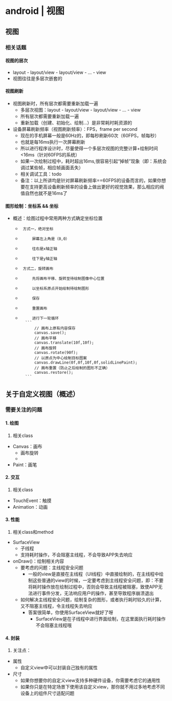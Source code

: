 # android | 视图

## 视图

### 相关话题

#### 视图的层次

* layout - layout/view - layout/view - ... - view
* 视图往往是多层次嵌套的

#### 视图刷新

* 视图刷新时，所有层次都需要重新加载一遍
	- 多层次视图：layout - layout/view - layout/view - ... - view
	- 所有层次都需要重新加载一遍
	- 重新加载（创建、初始化、绘制...）是非常耗时耗资源的
* 设备屏幕刷新频率（视图刷新频率）：FPS，frame per second
	- 现在的手机屏幕一般是60Hz的，即每秒刷新60次（60FPS，帧每秒）
	- 也就是每16ms执行一次屏幕刷新
	- 所以进行程序设计时，尽量使得一个多层次视图的完整计算+绘制时间<16ms（针对60FPS的系统）
	- 如果一次绘制过程中，耗时超出16ms,很容易引起“掉帧”现象（即：系统会调过某些帧，相应帧画面丢失）
	- 相关调试工具：todo
	* 备注：以上所讲均是针对屏幕刷新频率==60FPS的设备而言的，如果你想要在支持更高设备刷新频率的设备上做出更好的视觉效果，那么相应的阀值自然也就不是16ms了

#### 图形绘制：坐标系 && 坐标

- 概述：绘图过程中常用两种方式确定坐标位置
	*      方式一，绝对坐标
	*          屏幕左上角是（0,0）
	*          往右是x轴正轴
	*          往下是y轴正轴
	*      方式二，旋转画布
	*          先将画布平移、旋转至待绘制图像中心位置
	*          以坐标系原点开始绘制待绘制图形
	*          保存
	*          重置画布
	*          进行下一轮循环		
			```
				// 画布上原有内容保存
		        canvas.save();
		        // 画布平移
		        canvas.translate(10f,10f);
		        // 画布旋转
		        canvas.rotate(90f);
		        // 以原点为中心绘制目标图案
		        canvas.drawLine(0f,0f,10f,0f,solidLinePaint);
		        // 画布重置（防止之后绘制的图形不正确）
		        canvas.restore();
			```

## 关于自定义视图（概述）

### 需要关注的问题

#### 1. 绘图

1. 相关class

- Canvas：画布
	* 画布旋转
	* 
- Paint：画笔

#### 2. 交互

1. 相关class
	
- TouchEvent：触摸
- Animation：动画

#### 3. 性能

1. 相关class和method

- SurfaceView
	+ 子线程
	+ 支持耗时操作，不会阻塞主线程，不会导致APP失去响应
- onDraw()：绘制相关内容
	+ 要考虑的问题：主线程安全问题
		* 一般的view是直接在主线程（UI线程）中直接绘制的，在主线程中绘制这些普通的view的时候，一定要考虑到主线程安全问题，即：不要将耗时操作放在绘制过程中，否则会导致主线程被阻塞，致使APP无法进行事件分发，无法响应用户的操作，甚至导致程序崩溃退出
	+ 如何解决主线程安全问题，绘制复杂的图形，或者执行耗时较久的计算，又不阻塞主线程，令主线程失去响应
		* 答案很简单，你使用SurfaceView就好了呀
			- SurfaceView是在子线程中进行界面绘制，在这里面执行耗时操作不会阻塞主线程哦

#### 4. 封装

1. 关注点：

- 属性
	+ 自定义view中可以封装自己独有的属性
- 尺寸
	+ 如果你想要你的自定义view支持多种硬件设备，你需要考虑它的通用性
	+ 如果你只是在特定场景下使用该自定义view，那你就不用过多地考虑不同设备上的组件尺寸适配问题